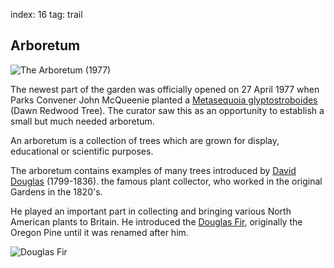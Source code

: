 index: 16
tag: trail

## Arboretum

![The Arboretum (1977)](images/arboretum.jpg)

The newest part of the garden was officially opened on
27 April 1977 when Parks Convener John McQueenie
planted a [Metasequoia glyptostroboides](/wiki.html?target=Metasequoia_glyptostroboides) (Dawn
Redwood Tree). The curator saw this as an opportunity
to establish a small but much needed arboretum.

An arboretum is a collection of trees which are grown
for display, educational or scientific purposes.

The arboretum contains examples of many trees
introduced by [David Douglas](/wiki.html?target=David_Douglas) (1799-1836). the
famous plant collector, who worked in the original
Gardens in the 1820's.

He played an important part in collecting and bringing
various North American plants to Britain. He
introduced the [Douglas Fir](/wiki.html?target=Douglas-fir), originally the Oregon Pine
until it was renamed after him.

![Douglas Fir](images/douglas-fir.jpg)

